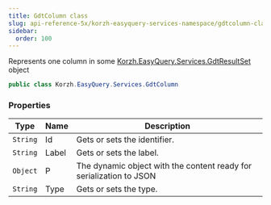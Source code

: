 ```yaml
---
title: GdtColumn class
slug: api-reference-5x/korzh-easyquery-services-namespace/gdtcolumn-class
sidebar:
  order: 100
---
```


Represents one column in some [Korzh.EasyQuery.Services.GdtResultSet](///////////////easyquery/docs/api-reference-5x/korzh-easyquery-services-namespace/gdtresultset-class) object
```csharp
public class Korzh.EasyQuery.Services.GdtColumn

```

### Properties

| Type | Name | Description | 
| --- | --- | --- | 
| `String` | Id | Gets or sets the identifier. | 
| `String` | Label | Gets or sets the label. | 
| `Object` | P | The dynamic object with the content ready for serialization to JSON | 
| `String` | Type | Gets or sets the type. |
